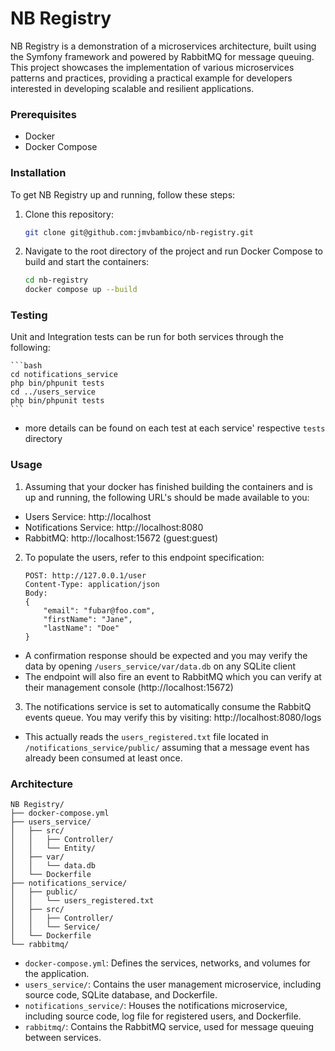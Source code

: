 # NB Registry

NB Registry is a demonstration of a microservices architecture, built using the Symfony framework and powered by RabbitMQ for message queuing. This project showcases the implementation of various microservices patterns and practices, providing a practical example for developers interested in developing scalable and resilient applications.

### Prerequisites

- Docker
- Docker Compose

### Installation

To get NB Registry up and running, follow these steps:

1. Clone this repository:

   ```bash
   git clone git@github.com:jmvbambico/nb-registry.git
   ```

2. Navigate to the root directory of the project and run Docker Compose to build and start the containers:

   ```bash
   cd nb-registry
   docker compose up --build
   ```

### Testing

Unit and Integration tests can be run for both services through the following:

    ```bash
    cd notifications_service
    php bin/phpunit tests
    cd ../users_service
    php bin/phpunit tests
    ```
- more details can be found on each test at each service' respective `tests` directory

### Usage

1. Assuming that your docker has finished building the containers and is up and running, the following URL's should be made available to you:

- Users Service: http://localhost
- Notifications Service: http://localhost:8080
- RabbitMQ: http://localhost:15672 (guest:guest)

2. To populate the users, refer to this endpoint specification:

    ```
    POST: http://127.0.0.1/user
    Content-Type: application/json
    Body:
    {
        "email": "fubar@foo.com",
        "firstName": "Jane",
        "lastName": "Doe"
    }
    ```

- A confirmation response should be expected and you may verify the data by opening `/users_service/var/data.db` on any SQLite client
- The endpoint will also fire an event to RabbitMQ which you can verify at their management console (http://localhost:15672)

3. The notifications service is set to automatically consume the RabbitQ events queue. You may verify this by visiting: http://localhost:8080/logs

- This actually reads the `users_registered.txt` file located in `/notifications_service/public/` assuming that a message event has already been consumed at least once.

### Architecture

```
NB Registry/
├── docker-compose.yml
├── users_service/
│   ├── src/
│   │   ├── Controller/
│   │   └── Entity/
│   ├── var/
│   │   └── data.db
│   └── Dockerfile
├── notifications_service/
│   ├── public/
│   │   └── users_registered.txt
│   ├── src/
│   │   ├── Controller/
│   │   └── Service/
│   └── Dockerfile
└── rabbitmq/
```

- `docker-compose.yml`: Defines the services, networks, and volumes for the application.
- `users_service/`: Contains the user management microservice, including source code, SQLite database, and Dockerfile.
- `notifications_service/`: Houses the notifications microservice, including source code, log file for registered users, and Dockerfile.
- `rabbitmq/`: Contains the RabbitMQ service, used for message queuing between services.
